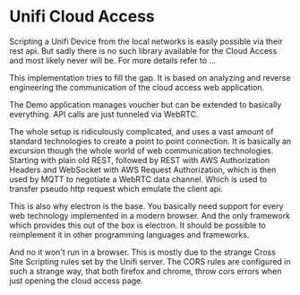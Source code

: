 # Unifi Cloud Access

Scripting a Unifi Device from the local networks is easily possible via their rest api. 
But sadly there is no such library available for the Cloud Access and most likely never will be. For more details refer to ...

This implementation tries to fill the gap. It is based on analyzing and reverse engineering the communication of the cloud access web application.

The Demo application manages voucher but can be extended to basically everything. API calls are just tunneled via WebRTC.

The whole setup is ridiculously complicated, and uses a vast amount of standard technologies to create a 
point to point connection. It is basically an excursion though the whole world of web communication technologies. 
Starting with plain old REST, followed by REST with AWS Authorization Headers and WebSocket with AWS Request 
Authorization, which is then used by MQTT to negotiate a WebRTC data channel. Which is used to transfer pseudo 
http request which emulate the client api.

This is also why electron is the base. You basically need support for every web technology implemented in a modern browser.
And the only framework which provides this out of the box is electron. It should be possible to reimplement it in other 
programming languages and frameworks. 

And no it won't run in a browser. This is mostly due to the strange Cross Site Scripting rules set by the Unifi server.
The CORS rules are configured in such a strange way, that both firefox and chrome, throw cors errors when just opening the 
cloud access page.
